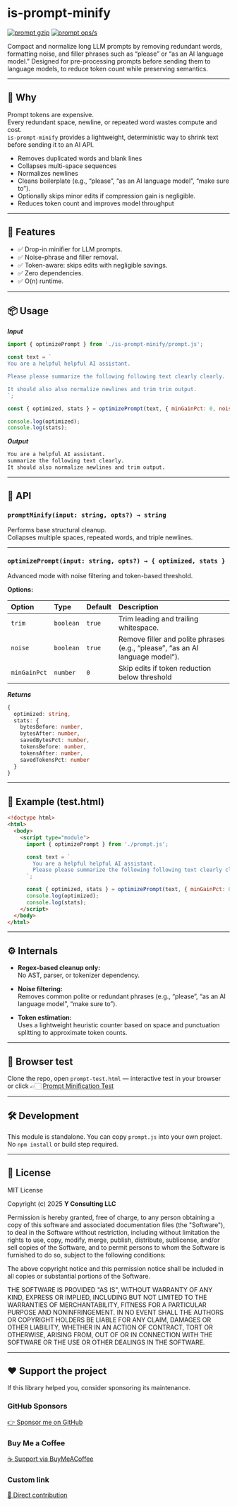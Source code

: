 # is-prompt-minify

[![prompt gzip](https://img.shields.io/endpoint?url=https://raw.githubusercontent.com/yvancg/optimizers/main/metrics/prompt.js.json)](./metrics/prompt.js.json)
[![prompt ops/s](https://img.shields.io/endpoint?url=https://raw.githubusercontent.com/yvancg/optimizers/main/bench/prompt.json)](./bench/prompt.json)

Compact and normalize long LLM prompts by removing redundant words, formatting noise, and filler phrases such as “please” or “as an AI language model.”
Designed for pre-processing prompts before sending them to language models, to reduce token count while preserving semantics.

---

## 🚀 Why

Prompt tokens are expensive.  
Every redundant space, newline, or repeated word wastes compute and cost.  
`is-prompt-minify` provides a lightweight, deterministic way to shrink text before sending it to an AI API.

- Removes duplicated words and blank lines  
- Collapses multi-space sequences  
- Normalizes newlines  
- Cleans boilerplate (e.g., “please”, “as an AI language model”, “make sure to”).
- Optionally skips minor edits if compression gain is negligible.
- Reduces token count and improves model throughput

---

## 🌟 Features

- ✅ Drop-in minifier for LLM prompts.
- ✅ Noise-phrase and filler removal.
- ✅ Token-aware: skips edits with negligible savings.
- ✅ Zero dependencies.
- ✅ O(n) runtime.

---

## 📦 Usage

***Input***
```js
import { optimizePrompt } from './is-prompt-minify/prompt.js';

const text = `
You are a helpful helpful AI assistant.

Please please summarize the following following text clearly clearly.

It should also also normalize newlines and trim trim output.
`;

const { optimized, stats } = optimizePrompt(text, { minGainPct: 0, noise: true });

console.log(optimized);
console.log(stats);
```

***Output***
```txt
You are a helpful AI assistant.
summarize the following text clearly.
It should also normalize newlines and trim output.
```

---

## 🧠 API

### `promptMinify(input: string, opts?) → string`
Performs base structural cleanup.  
Collapses multiple spaces, repeated words, and triple newlines.

---

### `optimizePrompt(input: string, opts?) → { optimized, stats }`
Advanced mode with noise filtering and token-based threshold.

**Options:**

| Option | Type | Default | Description |
|:--------|:------|:----------|:-------------|
| `trim` | `boolean` | `true` | Trim leading and trailing whitespace. |
| `noise` | `boolean` | `true` | Remove filler and polite phrases (e.g., “please”, “as an AI language model”). |
| `minGainPct` | `number` | `0` | Skip edits if token reduction below threshold |


***Returns***
```ts
{
  optimized: string,
  stats: {
    bytesBefore: number,
    bytesAfter: number,
    savedBytesPct: number,
    tokensBefore: number,
    tokensAfter: number,
    savedTokensPct: number
  }
}
```

---

## 🧪 Example (test.html)

```html
<!doctype html>
<html>
  <body>
    <script type="module">
      import { optimizePrompt } from './prompt.js';

      const text = `
        You are a helpful helpful AI assistant.
        Please please summarize the following following text clearly clearly.
      `;

      const { optimized, stats } = optimizePrompt(text, { minGainPct: 0 });
      console.log(optimized);
      console.log(stats);
    </script>
  </body>
</html>
```

---

## ⚙️ Internals

- **Regex-based cleanup only:**  
  No AST, parser, or tokenizer dependency.

- **Noise filtering:**  
  Removes common polite or redundant phrases (e.g., “please”, “as an AI language model”, “make sure to”).

- **Token estimation:**  
  Uses a lightweight heuristic counter based on space and punctuation splitting to approximate token counts.

---

## 🧪 Browser test

Clone the repo, open `prompt-test.html` — interactive test in your browser  
or click 👉🏻 [Prompt Minification Test](https://yvancg.github.io/optimizers/is-prompt-minify/prompt-test.html)

---

## 🛠 Development

This module is standalone. You can copy `prompt.js` into your own project.  
No `npm install` or build step required.

---

## 🪪 License

MIT License  

Copyright (c) 2025 **Y Consulting LLC**

Permission is hereby granted, free of charge, to any person obtaining a copy
of this software and associated documentation files (the "Software"), to deal
in the Software without restriction, including without limitation the rights
to use, copy, modify, merge, publish, distribute, sublicense, and/or sell
copies of the Software, and to permit persons to whom the Software is
furnished to do so, subject to the following conditions:

The above copyright notice and this permission notice shall be included in
all copies or substantial portions of the Software.

THE SOFTWARE IS PROVIDED "AS IS", WITHOUT WARRANTY OF ANY KIND, EXPRESS OR
IMPLIED, INCLUDING BUT NOT LIMITED TO THE WARRANTIES OF MERCHANTABILITY,
FITNESS FOR A PARTICULAR PURPOSE AND NONINFRINGEMENT. IN NO EVENT SHALL THE
AUTHORS OR COPYRIGHT HOLDERS BE LIABLE FOR ANY CLAIM, DAMAGES OR OTHER
LIABILITY, WHETHER IN AN ACTION OF CONTRACT, TORT OR OTHERWISE, ARISING FROM,
OUT OF OR IN CONNECTION WITH THE SOFTWARE OR THE USE OR OTHER DEALINGS IN
THE SOFTWARE.

---

## ❤️ Support the project

If this library helped you, consider sponsoring its maintenance.

### GitHub Sponsors

[👉 Sponsor me on GitHub](https://github.com/sponsors/yvancg)

### Buy Me a Coffee

[☕ Support via BuyMeACoffee](https://buymeacoffee.com/yconsulting)

### Custom link
[💸 Direct contribution](https://wise.com/pay/me/yvanc7)
